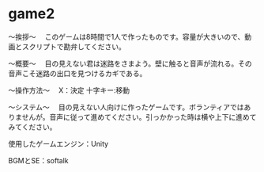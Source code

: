 # game2

～挨拶～
　このゲームは8時間で1人で作ったものです。容量が大きいので、動画とスクリプトで勘弁してください。

～概要～
　目の見えない君は迷路をさまよう。壁に触ると音声が流れる。その音声こそ迷路の出口を見つけるカギである。

～操作方法～
　X：決定
  十字キー:移動

～システム～
　目の見えない人向けに作ったゲームです。ボランティアではありませんが。音声に従って進めてください。引っかかった時は横や上下に進めてみてください。

使用したゲームエンジン：Unity

BGMとSE：softalk
